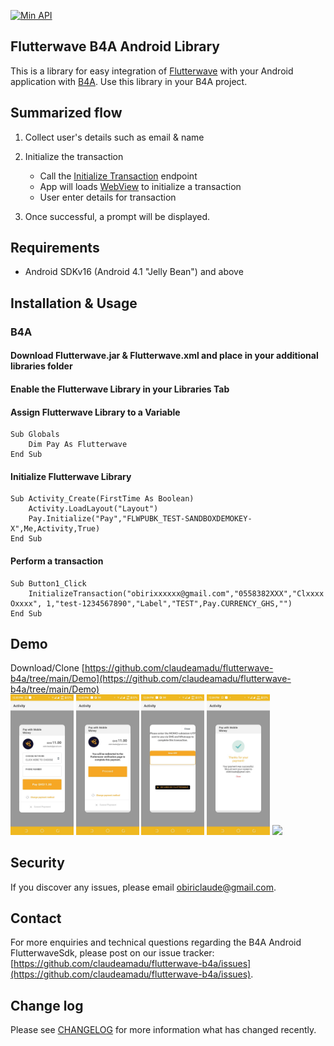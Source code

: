 [![Min API](https://img.shields.io/badge/API-16%2B-blue.svg?style=plastic)](https://android-arsenal.com/api?level=16)




## Flutterwave B4A Android Library

This is a library for easy integration of [Flutterwave](https://flutterwave.com) with your Android application with [B4A](https://www.b4x.com/b4a.html).
Use this library in your B4A project.

## Summarized flow

1. Collect user's details such as email & name

2. Initialize the transaction
	- Call the [Initialize Transaction](https://developer.flutterwave.com/docs/collecting-payments) endpoint
    - App will loads [WebView](https://b4x.com/android/help/views.html#webview) to initialize a transaction
    - User enter details for transaction

4. Once successful, a prompt will be displayed.

## Requirements
- Android SDKv16 (Android 4.1 "Jelly Bean") and above

## Installation & Usage

### B4A
#### Download Flutterwave.jar & Flutterwave.xml and place in your additional libraries folder
#### Enable the Flutterwave Library in your Libraries Tab
#### Assign Flutterwave Library to a Variable

```
Sub Globals
	Dim Pay As Flutterwave
End Sub
```
#### Initialize Flutterwave Library
```
Sub Activity_Create(FirstTime As Boolean)
	Activity.LoadLayout("Layout")	
	Pay.Initialize("Pay","FLWPUBK_TEST-SANDBOXDEMOKEY-X",Me,Activity,True)
End Sub
```

#### Perform a transaction
```
Sub Button1_Click
	InitializeTransaction("obirixxxxxx@gmail.com","0558382XXX","Clxxxx Oxxxx", 1,"test-1234567890","Label","TEST",Pay.CURRENCY_GHS,"")
End Sub
```
## Demo
Download/Clone [https://github.com/claudeamadu/flutterwave-b4a/tree/main/Demo](https://github.com/claudeamadu/flutterwave-b4a/tree/main/Demo)
<br/><img src="./phone0.jpeg" width="20%"></img> <img src="./phone1.jpeg" width="20%"></img> <img src="./phone2.jpeg" width="20%"></img> <img src="./phone3.jpeg" width="20%"> <img src="./phone4.jpg" width="20%"></img> 

## Security

If you discover any issues, please email obiriclaude@gmail.com.

## Contact

For more enquiries and technical questions regarding the B4A Android FlutterwaveSdk, please post on 
our issue tracker: [https://github.com/claudeamadu/flutterwave-b4a/issues](https://github.com/claudeamadu/flutterwave-b4a/issues).

## Change log

Please see [CHANGELOG](CHANGELOG.md) for more information what has changed recently.

